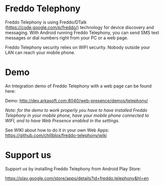 Freddo Telephony
================

Freddo Telephony is using Freddo/DTalk (https://code.google.com/p/freddo/) technology for device discovery and messaging. With Android running Freddo Telephony, you can send SMS text messages or dial numbers right from your PC or a web page.

Freddo Telephony security relies on WIFI security. Nobody outside your LAN can reach your mobile phone.

Demo
====

An Integration demo of Freddo Telephony with a web page can be found here:

Demo: http://dev.arkasoft.com:8040/web-presence/demos/telephony/

_Note: for the demo to work properly you have to have installed Freddo Telephony in your mobile phone, have your mobile phone connected to WIFI, and to have Web Presence enabled in the settings._

See WIKI about how to do it in your own Web Apps: https://github.com/chillblox/freddo-telephony/wiki

Support us
==========

Support us by installing Freddo Telephony from Android Play Store:

https://play.google.com/store/apps/details?id=freddo.telephony&hl=en
